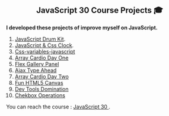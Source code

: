 <h2 align="center">JavaScript 30 Course Projects 🎓</h2>

<b> I developed these projects of improve myself on JavaScript.
</b>

1. [JavaScript Drum Kit](https://github.com/okandavut/30-days-of-javascript/tree/main/js-drum-kit).
2. [JavaScript & Css Clock](https://github.com/okandavut/30-days-of-javascript/tree/main/css-js-oclock).
3. [Css-variables-javascript](https://github.com/okandavut/30-days-of-javascript/tree/main/css-variables-javascript)
4. [Array Cardio Day One](https://github.com/okandavut/30-days-of-javascript/tree/main/array-cardio-day-one)
5. [Flex Gallery Panel](https://github.com/okandavut/30-days-of-javascript/tree/main/flex-gallery-panel)
6. [Ajax Type Ahead](https://github.com/okandavut/30-days-of-javascript/tree/main/ajax-type-ahead)
7. [Array Cardio Day Two](https://github.com/okandavut/30-days-of-javascript/tree/main/array-cardio-two)
8. [Fun HTML5 Canvas](https://github.com/okandavut/30-days-of-javascript/tree/main/fun-html5-canvas)
9. [Dev Tools Domination](https://github.com/okandavut/30-days-of-javascript/tree/main/dev-tools-domination)
10. [Chekbox Operations](https://github.com/okandavut/30-days-of-javascript/tree/main/hold-shift-checkboxes)

You can reach the course : [JavaScript 30 ](https://javascript30.com/).
